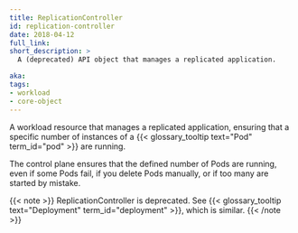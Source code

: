 ```yaml
---
title: ReplicationController
id: replication-controller
date: 2018-04-12
full_link: 
short_description: >
  A (deprecated) API object that manages a replicated application.

aka: 
tags:
- workload
- core-object
---
```

 A workload resource that manages a replicated application, ensuring that
a specific number of instances of a {{< glossary_tooltip text="Pod" term_id="pod" >}} are running.

<!--more-->

The control plane ensures that the defined number of Pods are running, even if some
Pods fail, if you delete Pods manually, or if too many are started by mistake.

{{< note >}}
ReplicationController is deprecated. See
{{< glossary_tooltip text="Deployment" term_id="deployment" >}}, which is similar.
{{< /note >}}
